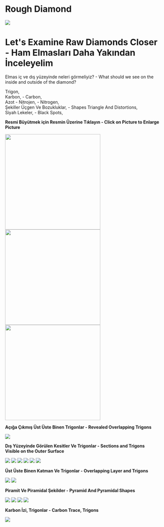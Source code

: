 <h1>Rough Diamond</h1>

<img src="https://raw.githubusercontent.com/meforce/raw-diamond/main/images/IMG_20220707_122604-1.jpg"/>

<h1>Let's Examine Raw Diamonds Closer - Ham Elmasları Daha Yakından İnceleyelim</h1>

Elmas iç ve dış yüzeyinde neleri görmeliyiz? - What should we see on the inside and outside of the diamond?

Trigon,<br>
Karbon, - Carbon,<br>
Azot - Nitrojen, - Nitrogen,<br>
Şekiller Üçgen Ve Bozukluklar, - Shapes Triangle And Distortions,<br>
Siyah Lekeler, - Black Spots,

<b>Resmi Büyütmek için Resmin Üzerine Tıklayın - Click on Picture to Enlarge Picture</b>

<img src="https://raw.githubusercontent.com/meforce/raw-diamond/main/images/IMG_20220716_121102-2.jpg" width="310" height="310"/><img src="https://raw.githubusercontent.com/meforce/raw-diamond/main/images/IMG_20220716_121113-2.jpg" width="310" height="310"/><img src="https://raw.githubusercontent.com/meforce/raw-diamond/main/images/IMG_20220716_121133-2.jpg" width="310" height="310"/>

<b>Açığa Çıkmış Üst Üste Binen Trigonlar - Revealed Overlapping Trigons</b>

<img src="https://raw.githubusercontent.com/meforce/raw-diamond/main/images/IMG_20220716_1211133-2.jpg"/>

<b>Dış Yüzeyinde Görülen Kesitler Ve Trigonlar - Sections and Trigons Visible on the Outer Surface</b>

<img src="https://raw.githubusercontent.com/meforce/raw-diamond/main/images/b2/IMG_20220716_121454.jpg"/>
<img src="https://raw.githubusercontent.com/meforce/raw-diamond/main/images/b2/IMG_20220716_121454-2.jpg"/>
<img src="https://raw.githubusercontent.com/meforce/raw-diamond/main/images/b2/IMG_20220716_121611.jpg"/>
<img src="https://raw.githubusercontent.com/meforce/raw-diamond/main/images/b2/IMG_20220716_121611-2.jpg"/>
<img src="https://raw.githubusercontent.com/meforce/raw-diamond/main/images/b2/IMG_20220716_121621.jpg"/>
<img src="https://raw.githubusercontent.com/meforce/raw-diamond/main/images/b2/IMG_20220716_121621-2.jpg"/>

<b>Üst Üste Binen Katman Ve Trigonlar - Overlapping Layer and Trigons</b>

<img src="https://raw.githubusercontent.com/meforce/raw-diamond/main/images/b3/IMG_20220716_121648.jpg"/>
<img src="https://raw.githubusercontent.com/meforce/raw-diamond/main/images/b3/IMG_20220716_121648-2.jpg"/>

<b>Piramit Ve Piramidal Şekilder - Pyramid And Pyramidal Shapes</b>

<img src="https://raw.githubusercontent.com/meforce/raw-diamond/main/images/b4/IMG_20220716_121737.jpg"/>
<img src="https://raw.githubusercontent.com/meforce/raw-diamond/main/images/b4/IMG_20220716_121737-2.jpg"/>
<img src="https://raw.githubusercontent.com/meforce/raw-diamond/main/images/b4/IMG_20220716_121714.jpg"/>
<img src="https://raw.githubusercontent.com/meforce/raw-diamond/main/images/b4/IMG_20220716_121700.jpg"/>

<b>Karbon İzi, Trigonlar - Carbon Trace, Trigons</b>

<img src="https://raw.githubusercontent.com/meforce/raw-diamond/main/images/b5/IMG_20220716_121818.jpg"/>

